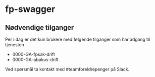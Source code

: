 # fp-swagger

## Nødvendige tilganger

Per i dag er det kun brukere med følgende tilganger som har adgang til tjenesten

* 0000-GA-fpsak-drift
* 0000-GA-abakus-drift

Ved spørsmål ta kontakt med #teamforeldrepenger på Slack.